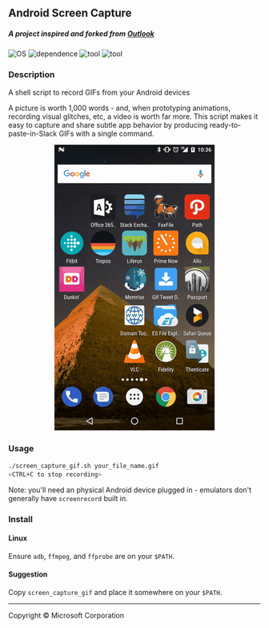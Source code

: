 ## Android Screen Capture

##### A project inspired and forked from [Outlook](https://github.com/outlook/gifcap)

![OS](https://img.shields.io/badge/OS-Linux-212121.svg?style=true)
![dependence](https://img.shields.io/badge/dependence-adb-F44336.svg?style=true)
![tool](https://img.shields.io/badge/tool-ffmpeg-4CAF50.svg?style=true)
![tool](https://img.shields.io/badge/tool-ffprobe-4CAF50.svg?style=true)

### Description

A shell script to record GIFs from your Android devices

A picture is worth 1,000 words - and, when prototyping animations, recording visual glitches, etc, a video is
worth far more.  This script makes it easy to capture and share subtle app behavior by producing ready-to-paste-in-Slack
GIFs with a single command.

<div align="center">
  <img src="example.gif" alt="An animated GIF showing an Android app opening" />
  <br />
</div>

### Usage

```bash
./screen_capture_gif.sh your_file_name.gif
<CTRL+C to stop recording>
```

Note: you'll need an physical Android device plugged in - emulators don't generally have `screenrecord` built in.

### Install

#### Linux

Ensure `adb`, `ffmpeg`, and `ffprobe` are on your `$PATH`.

#### Suggestion

Copy `screen_capture_gif` and place it somewhere on your `$PATH`.

-------

Copyright © Microsoft Corporation
